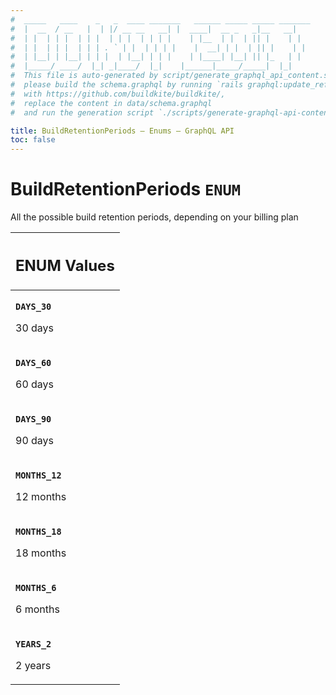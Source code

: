 ```yaml
---
#  _____   ____    _   _  ____ _______   ______ _____ _____ _______
#  |  __  / __   |  | |/ __ __   __| |  ____|  __ _   _|__   __|
#  | |  | | |  | | |  | | |  | | | |    | |__  | |  | || |    | |
#  | |  | | |  | | | . ` | |  | | | |    |  __| | |  | || |    | |
#  | |__| | |__| | | |  | |__| | | |    | |____| |__| || |_   | |
#  |_____/ ____/  |_| _|____/  |_|    |______|_____/_____|  |_|
#  This file is auto-generated by script/generate_graphql_api_content.sh,
#  please build the schema.graphql by running `rails graphql:update_reference_schema`
#  with https://github.com/buildkite/buildkite/,
#  replace the content in data/schema.graphql
#  and run the generation script `./scripts/generate-graphql-api-content.sh`.

title: BuildRetentionPeriods – Enums – GraphQL API
toc: false
---
```


<!-- vale off -->
<h1 class="has-pills" data-algolia-exclude>
  BuildRetentionPeriods
  <span class="pill pill--enum pill--normal-case pill--large"><code>ENUM</code></span>
</h1>
<!-- vale on -->

All the possible build retention periods, depending on your billing plan

<table class="responsive-table responsive-table--single-column-rows">
  <thead>
    <th>
      <h2 data-algolia-exclude>ENUM Values</h2>
    </th>
  </thead>
  <tbody>
    <tr><td><p><strong><code>DAYS_30</code></strong></p><p>30 days</p></td></tr><tr><td><p><strong><code>DAYS_60</code></strong></p><p>60 days</p></td></tr><tr><td><p><strong><code>DAYS_90</code></strong></p><p>90 days</p></td></tr><tr><td><p><strong><code>MONTHS_12</code></strong></p><p>12 months</p></td></tr><tr><td><p><strong><code>MONTHS_18</code></strong></p><p>18 months</p></td></tr><tr><td><p><strong><code>MONTHS_6</code></strong></p><p>6 months</p></td></tr><tr><td><p><strong><code>YEARS_2</code></strong></p><p>2 years</p></td></tr>
  </tbody>
</table>

